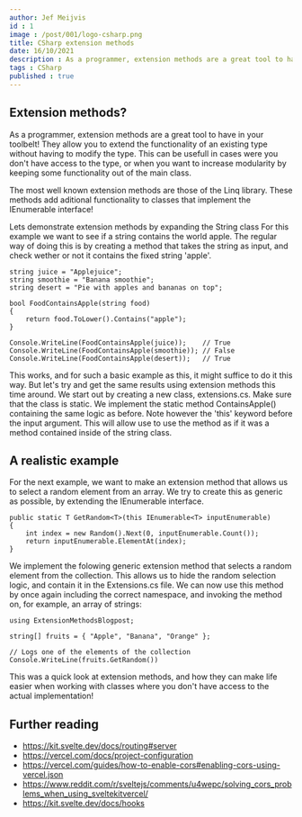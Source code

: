 ```yaml
---
author: Jef Meijvis
id : 1
image : /post/001/logo-csharp.png
title: CSharp extension methods
date: 16/10/2021
description : As a programmer, extension methods are a great tool to have in your toolbelt! They allow you to extend the functionality of an existing type without having to modify the type.
tags : CSharp
published : true
---
```


## Extension methods?

As a programmer, extension methods are a great tool to have in your toolbelt! They allow you to extend the functionality of an existing type without having to modify the type. This can be usefull in cases were you don't have access to the type, or when you want to increase modularity by keeping some functionality out of the main class.

The most well known extension methods are those of the Linq library. These methods add aditional functionality to classes that implement the IEnumerable interface!

Lets demonstrate extension methods by expanding the String class For this example we want to see if a string contains the world apple. The regular way of doing this is by creating a method that takes the string as input, and check wether or not it contains the fixed string 'apple'.

    string juice = "Applejuice";
    string smoothie = "Banana smoothie";
    string desert = "Pie with apples and bananas on top";

    bool FoodContainsApple(string food)
    {
        return food.ToLower().Contains("apple");
    }

    Console.WriteLine(FoodContainsApple(juice));    // True
    Console.WriteLine(FoodContainsApple(smoothie)); // False
    Console.WriteLine(FoodContainsApple(desert));   // True

This works, and for such a basic example as this, it might suffice to do it this way. But let's try and get the same results using extension methods this time around. We start out by creating a new class, extensions.cs. Make sure that the class is static. We implement the static method ContainsApple() containing the same logic as before. Note however the 'this' keyword before the input argument. This will allow use to use the method as if it was a method contained inside of the string class.

## A realistic example
For the next example, we want to make an extension method that allows us to select a random element from an array. We try to create this as generic as possible, by extending the IEnumerable interface.


    public static T GetRandom<T>(this IEnumerable<T> inputEnumerable)
    {
        int index = new Random().Next(0, inputEnumerable.Count());
        return inputEnumerable.ElementAt(index);
    }

We implement the folowing generic extension method that selects a random element from the collection. This allows us to hide the random selection logic, and contain it in the Extensions.cs file. We can now use this method by once again including the correct namespace, and invoking the method on, for example, an array of strings:

    using ExtensionMethodsBlogpost;

    string[] fruits = { "Apple", "Banana", "Orange" };

    // Logs one of the elements of the collection
    Console.WriteLine(fruits.GetRandom())

This was a quick look at extension methods, and how they can make life easier when working with classes where you don't have access to the actual implementation!

 
## Further reading
- https://kit.svelte.dev/docs/routing#server
- https://vercel.com/docs/project-configuration
- https://vercel.com/guides/how-to-enable-cors#enabling-cors-using-vercel.json
- https://www.reddit.com/r/sveltejs/comments/u4wepc/solving_cors_problems_when_using_sveltekitvercel/
- https://kit.svelte.dev/docs/hooks
